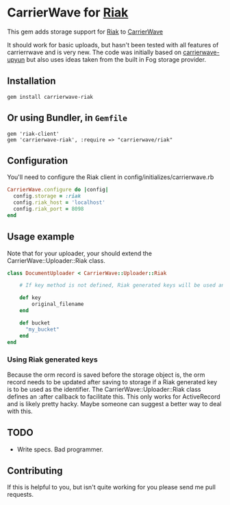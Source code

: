 # CarrierWave for [Riak](http://wiki.basho.com/Riak.html)

This gem adds storage support for [Riak](http://wiki.basho.com/Riak.html) to [CarrierWave](https://github.com/jnicklas/carrierwave/)

It should work for basic uploads, but hasn't been tested with all features of carrierrwave and is very new.  The code was initially based
on [carrierwave-upyun](https://github.com/nowa/carrierwave-upyun) but also uses ideas taken from the built in Fog storage provider.

## Installation

    gem install carrierwave-riak

## Or using Bundler, in `Gemfile`

    gem 'riak-client'
    gem 'carrierwave-riak', :require => "carrierwave/riak"

## Configuration

You'll need to configure the Riak client in config/initializes/carrierwave.rb

```ruby
CarrierWave.configure do |config|
  config.storage = :riak
  config.riak_host = 'localhost'
  config.riak_port = 8098
end
```

## Usage example

Note that for your uploader, your should extend the CarrierWave::Uploader::Riak class.

```ruby
class DocumentUploader < CarrierWave::Uploader::Riak

    # If key method is not defined, Riak generated keys will be used and returned as the identifier

    def key
        original_filename
    end

    def bucket
      "my_bucket"
    end
end
```

### Using Riak generated keys ###

Because the orm record is saved before the storage object is, the orm record needs to be updated after
saving to storage if a Riak generated key is to be used as the identifier.  The CarrierWave::Uploader::Riak
class defines an :after callback to facilitate this.  This only works for ActiveRecord and is likely pretty
hacky.  Maybe someone can suggest a better way to deal with this.

## TODO ###

- Write specs.  Bad programmer.

## Contributing ##

If this is helpful to you, but isn't quite working for you please send me pull requests.